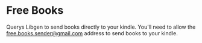# Free Books

Querys Libgen to send books directly to your kindle. You'll need to allow the free.books.sender@gmail.com address to send books to your kindle.
